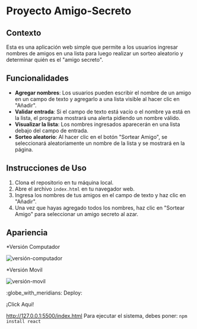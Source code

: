 <h1> Proyecto Amigo-Secreto</h1>

## Contexto
Esta es una aplicación web simple que permite a los usuarios ingresar nombres de amigos en una lista para luego realizar un sorteo aleatorio y determinar quién es el "amigo secreto".

## Funcionalidades

- **Agregar nombres**: Los usuarios pueden escribir el nombre de un amigo en un campo de texto y agregarlo a una lista visible al hacer clic en "Añadir".
- **Validar entrada**: Si el campo de texto está vacío o el nombre ya está en la lista, el programa mostrará una alerta pidiendo un nombre válido.
- **Visualizar la lista**: Los nombres ingresados aparecerán en una lista debajo del campo de entrada.
- **Sorteo aleatorio**: Al hacer clic en el botón "Sortear Amigo", se seleccionará aleatoriamente un nombre de la lista y se mostrará en la página.

## Instrucciones de Uso

1. Clona el repositorio en tu máquina local.
2. Abre el archivo `index.html` en tu navegador web.
3. Ingresa los nombres de tus amigos en el campo de texto y haz clic en "Añadir".
4. Una vez que hayas agregado todos los nombres, haz clic en "Sortear Amigo" para seleccionar un amigo secreto al azar.

## Apariencia
*Versión Computador

![versión-computador](assets/versión-computador.png)

*Versión Movil

![versión-movil](assets/versión-movil.png)

<p>:globe_with_meridians: Deploy:</p><a "https://amigo-secreto-ten-ochre.vercel.app/">¡Click Aqui!</a>
<es>

http://127.0.0.1:5500/index.html
Para ejecutar el sistema, debes poner: 
```npm install react```
